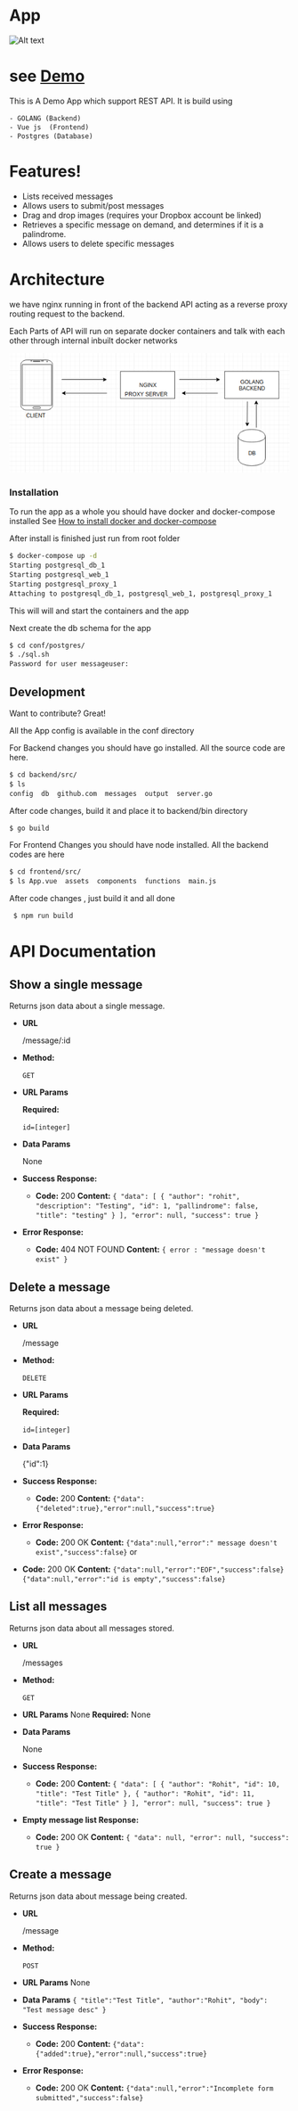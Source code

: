  #  App
![Alt text](https://sonarcloud.io/api/project_badges/measure?project=commititup_messageboard&metric=alert_status)

  # see [Demo](http://rohit.one)

This is A Demo App which support REST API. It is build using

    - GOLANG (Backend)
    - Vue js  (Frontend)
    - Postgres (Database)

# Features!
  - Lists received messages
  - Allows users to submit/post messages
  - Drag and drop images (requires your Dropbox account be linked)
  - Retrieves a specific message on demand, and determines if it is a
       palindrome.
  - Allows users to delete specific messages

# Architecture


we have nginx running in front of the backend API acting as a reverse proxy routing request to the backend.


Each Parts of API will run on separate docker containers and talk with each other through internal inbuilt docker networks

![Alt text](doc/Arch.png?raw=true "Architecture")

### Installation
To run the app as a whole you should have docker and docker-compose installed
See [How to install docker and docker-compose](https://medium.com/@praaveen/part-2-docker-ce-and-docker-compose-installation-with-ubuntu-ef7b16bd3531)


After install is finished just run from root folder
```sh
$ docker-compose up -d 
Starting postgresql_db_1
Starting postgresql_web_1
Starting postgresql_proxy_1
Attaching to postgresql_db_1, postgresql_web_1, postgresql_proxy_1
```
This will will and start the containers and the app

Next create the db schema for the app

```sh
$ cd conf/postgres/
$ ./sql.sh
Password for user messageuser: 
```
## Development

Want to contribute? Great!

 All the App config is available in the conf directory

 For Backend changes you should have go installed.
 All the source code are here.

 ```sh
 $ cd backend/src/
 $ ls
 config  db  github.com  messages  output  server.go
 ```

 After code changes, build it and place it to backend/bin directory
 ```sh
 $ go build
 ```

 For Frontend Changes you should have node installed.
 All the backend codes are here
 ```sh
 $ cd frontend/src/
 $ ls App.vue  assets  components  functions  main.js
 ```
 After code changes , just build it and all done

 ```sh
  $ npm run build
  ```

# API Documentation
**Show  a single message**
----
  Returns json data about a single message.

* **URL**

  /message/:id

* **Method:**

  `GET`
  
*  **URL Params**

   **Required:**
 
   `id=[integer]`

* **Data Params**

  None

* **Success Response:**

  * **Code:** 200
    **Content:** `{
    "data": [
        {
            "author": "rohit",
            "description": "Testing",
            "id": 1,
            "pallindrome": false,
            "title": "testing"
        }
    ],
    "error": null,
    "success": true
}`
 
* **Error Response:**

  * **Code:** 404 NOT FOUND 
    **Content:** `{ error : "message doesn't exist" }`

 

**Delete a message**
----
  Returns json data about a message being deleted.

* **URL**

  /message

* **Method:**

  `DELETE`
  
*  **URL Params**

   **Required:**
 
   `id=[integer]`

* **Data Params**

  {"id":1}

* **Success Response:**

  * **Code:** 200
    **Content:** `{"data":{"deleted":true},"error":null,"success":true}`
 
* **Error Response:**

  * **Code:** 200 OK
    **Content:** `{"data":null,"error":" message doesn't exist","success":false}`
or
* **Code:** 200 OK
    **Content:** `{"data":null,"error":"EOF","success":false}{"data":null,"error":"id is empty","success":false}`



**List all messages**
----
  Returns json data about all messages stored.

* **URL**

  /messages

* **Method:**

  `GET`
  
*  **URL Params**
    None
   **Required:**
    None

* **Data Params**

  None

* **Success Response:**

  * **Code:** 200
    **Content:** `{
    "data": [
        {
            "author": "Rohit",
            "id": 10,
            "title": "Test Title"
        },
        {
            "author": "Rohit",
            "id": 11,
            "title": "Test Title"
        }
    ],
    "error": null,
    "success": true
}`
 
* **Empty message list Response:**

  * **Code:** 200 OK
    **Content:** `{
    "data": null,
    "error": null,
    "success": true
}`



**Create a message**
----
  Returns json data about message being created.

* **URL**

  /message

* **Method:**

  `POST`
  
*  **URL Params**
    None
   
* **Data Params**
`{
	"title":"Test Title",
	"author":"Rohit",
	"body": "Test message desc"
}`
* **Success Response:**

  * **Code:** 200
    **Content:** `{"data":{"added":true},"error":null,"success":true}`
 
* **Error Response:**

  * **Code:** 200 OK
    **Content:** `{"data":null,"error":"Incomplete form submitted","success":false}`



